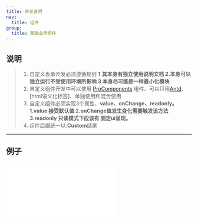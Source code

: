 ```yaml
---
title: 开发说明
nav:
  title: 组件
group:
  title: 基础业务组件
---
```


## 说明

> 1. 自定义表单开发必须遵循规则 **1.其本身有独立使用说明文档 2.本身可以独立运行不受使用环境所影响 3 本身尽可能是一样最小化模块**
> 2. 自定义组件开发中可以使用 [ProComponents](https://procomponents.ant.design/components/form) 组件、可以只用[Antd](https://ant.design/components/overview-cn/)、[html语义化标签]、单独使用和混合使用
> 3. 自定义组件必须实现3个属性、**value、onChange、readonly。1.value 接受默认值 2.onChange值发生变化需要触发该方法3.readonly 只读模式下应该有 固定ui呈现。**
> 3. 组件后缀统一以:**Custom**结尾

---

## 例子
<embed src="./FormGroup/InputAutoCompleteCustom/index.md" />
